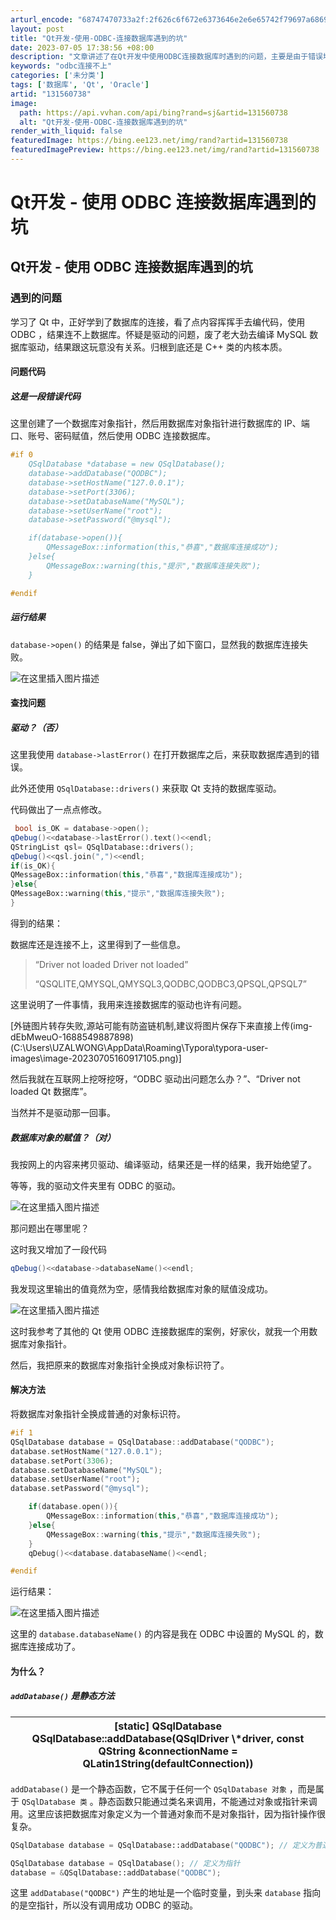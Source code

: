 ```yaml
---
arturl_encode: "68747470733a2f:2f626c6f672e6373646e2e6e65742f79697a6869746f6f7a2f:61727469636c652f64657461696c732f313331353630373338"
layout: post
title: "Qt开发-使用-ODBC-连接数据库遇到的坑"
date: 2023-07-05 17:38:56 +08:00
description: "文章讲述了在Qt开发中使用ODBC连接数据库时遇到的问题，主要是由于错误地使用了数据库对象指针导致的"
keywords: "odbc连接不上"
categories: ['未分类']
tags: ['数据库', 'Qt', 'Oracle']
artid: "131560738"
image:
  path: https://api.vvhan.com/api/bing?rand=sj&artid=131560738
  alt: "Qt开发-使用-ODBC-连接数据库遇到的坑"
render_with_liquid: false
featuredImage: https://bing.ee123.net/img/rand?artid=131560738
featuredImagePreview: https://bing.ee123.net/img/rand?artid=131560738
---
```


# Qt开发 - 使用 ODBC 连接数据库遇到的坑

## Qt开发 - 使用 ODBC 连接数据库遇到的坑

### 遇到的问题

学习了 Qt 中，正好学到了数据库的连接，看了点内容挥挥手去编代码，使用 ODBC ，结果连不上数据库。怀疑是驱动的问题，废了老大劲去编译 MySQL 数据库驱动，结果跟这玩意没有关系。归根到底还是 C++ 类的内核本质。

#### 问题代码

##### 这是一段错误代码

这里创建了一个数据库对象指针，然后用数据库对象指针进行数据库的 IP、端口、账号、密码赋值，然后使用 ODBC 连接数据库。

```c++
#if 0
    QSqlDatabase *database = new QSqlDatabase();
    database->addDatabase("QODBC");
    database->setHostName("127.0.0.1");
    database->setPort(3306);
    database->setDatabaseName("MySQL");
    database->setUserName("root");
    database->setPassword("@mysql");

    if(database->open()){
    	QMessageBox::information(this,"恭喜","数据库连接成功");
    }else{
    	QMessageBox::warning(this,"提示","数据库连接失败");
    }

#endif

```

##### 运行结果

`database->open()`
的结果是 false，弹出了如下窗口，显然我的数据库连接失败。

![在这里插入图片描述](https://i-blog.csdnimg.cn/blog_migrate/636eac282dfb6de9d7af4bb5897442db.png#pic_center)

#### 查找问题

##### 驱动？（否）

这里我使用
`database->lastError()`
在打开数据库之后，来获取数据库遇到的错误。

此外还使用
`QSqlDatabase::drivers()`
来获取 Qt 支持的数据库驱动。

代码做出了一点点修改。

```c++
 bool is_OK = database->open();
qDebug()<<database->lastError().text()<<endl;
QStringList qsl= QSqlDatabase::drivers();
qDebug()<<qsl.join(",")<<endl;
if(is_OK){
QMessageBox::information(this,"恭喜","数据库连接成功");
}else{
QMessageBox::warning(this,"提示","数据库连接失败");
}

```

得到的结果：

数据库还是连接不上，这里得到了一些信息。

> “Driver not loaded Driver not loaded”
>
> “QSQLITE,QMYSQL,QMYSQL3,QODBC,QODBC3,QPSQL,QPSQL7”

这里说明了一件事情，我用来连接数据库的驱动也许有问题。

[外链图片转存失败,源站可能有防盗链机制,建议将图片保存下来直接上传(img-dEbMweuO-1688549887898)(C:\Users\UZALWONG\AppData\Roaming\Typora\typora-user-images\image-20230705160917105.png)]

然后我就在互联网上挖呀挖呀，“ODBC 驱动出问题怎么办？”、“Driver not loaded Qt 数据库”。

当然并不是驱动那一回事。

##### 数据库对象的赋值？（对）

我按网上的内容来拷贝驱动、编译驱动，结果还是一样的结果，我开始绝望了。

等等，我的驱动文件夹里有 ODBC 的驱动。

![在这里插入图片描述](https://i-blog.csdnimg.cn/blog_migrate/8dd28b1dee9910253db45e5b47418b30.png#pic_center)

那问题出在哪里呢？

这时我又增加了一段代码

```c++
qDebug()<<database->databaseName()<<endl;

```

我发现这里输出的值竟然为空，感情我给数据库对象的赋值没成功。

![在这里插入图片描述](https://i-blog.csdnimg.cn/blog_migrate/32593e74bf9c9d3b41e83cff8b680a28.png#pic_center)

这时我参考了其他的 Qt 使用 ODBC 连接数据库的案例，好家伙，就我一个用数据库对象指针。

然后，我把原来的数据库对象指针全换成对象标识符了。

#### 解决方法

将数据库对象指针全换成普通的对象标识符。

```C++
#if 1
QSqlDatabase database = QSqlDatabase::addDatabase("QODBC");
database.setHostName("127.0.0.1");
database.setPort(3306);
database.setDatabaseName("MySQL");
database.setUserName("root");
database.setPassword("@mysql");

    if(database.open()){
    	QMessageBox::information(this,"恭喜","数据库连接成功");
    }else{
    	QMessageBox::warning(this,"提示","数据库连接失败");
    }
    qDebug()<<database.databaseName()<<endl;

#endif

```

运行结果：

![在这里插入图片描述](https://i-blog.csdnimg.cn/blog_migrate/8a4b454469d1c29ce7b5167fc0fcc384.png#pic_center)

这里的
`database.databaseName()`
的内容是我在 ODBC 中设置的 MySQL 的，数据库连接成功了。

#### 为什么？

##### `addDatabase()` 是静态方法

| [static] QSqlDatabase QSqlDatabase::addDatabase(QSqlDriver \\*driver, const QString &connectionName = QLatin1String(defaultConnection)) |
| --- |

`addDatabase()`
是一个静态函数，它不属于任何一个
`QSqlDatabase 对象`
，而是属于
`QSqlDatabase 类`
。静态函数只能通过类名来调用，不能通过对象或指针来调用。这里应该把数据库对象定义为一个普通对象而不是对象指针，因为指针操作很复杂。

```c++
QSqlDatabase database = QSqlDatabase::addDatabase("QODBC"); // 定义为普通对象

```

```c++
QSqlDatabase database = QSqlDatabase(); // 定义为指针
database = &QSqlDatabase::addDatabase("QODBC");

```

这里
`addDatabase("QODBC")`
产生的地址是一个临时变量，到头来
`database`
指向的是空指针，所以没有调用成功 ODBC 的驱动。